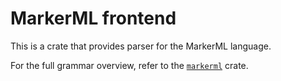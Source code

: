 # MarkerML frontend

This is a crate that provides parser
for the MarkerML language.

For the full grammar overview,
refer to the [`markerml`](https://crates.io/crates/markerml) crate.
